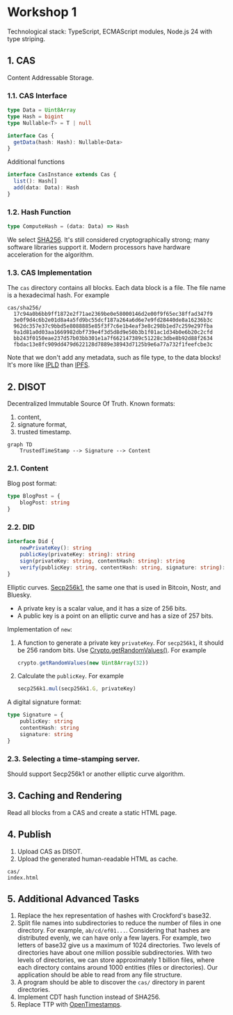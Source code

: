 # Workshop 1

Technological stack: TypeScript, ECMAScript modules, Node.js 24 with type striping.

## 1. CAS 

Content Addressable Storage.

### 1.1. CAS Interface

```ts
type Data = Uint8Array
type Hash = bigint
type Nullable<T> = T | null

interface Cas {
  getData(hash: Hash): Nullable<Data>
}
```

Additional functions

```ts
interface CasInstance extends Cas {
  list(): Hash[]
  add(data: Data): Hash
}
```

### 1.2. Hash Function

```ts
type ComputeHash = (data: Data) => Hash
```

We select [SHA256](https://en.wikipedia.org/wiki/SHA-2). It's still considered cryptographically strong; many software libraries support it. Modern processors have hardware acceleration for the algorithm.

### 1.3. CAS Implementation

The `cas` directory contains all blocks. Each data block is a file. The file name is a hexadecimal hash. For example

```
cas/sha256/
  17c94a0b6bb9ff1872e2f71ae2369be0e58000146d2e00f9f65ec38ffad347f9
  3e0f9d4c6b2e01d8a4a5fd9bc55dcf187a264a6d6e7e9fd28440de8a16236b3c
  962dc357e37c9bbd5e8088885e85f3f7c6e1b4eaf3e8c298b1ed7c259e297fba
  9a1d81a0d03aa1669982dbf739e4f3d5d8d9e50b3b1f01ac1d34b0e6b20c2cfd
  bb243f0150eae237d57b03bb301e1a7f662147389c51228c3dbe8b92d88f2634
  fbdac13e8fc909dd479d622128d7889e38943d7125b9e6a77a732f1feefcbe3c
```

Note that we don't add any metadata, such as file type, to the data blocks! It's more like [IPLD](https://ipld.io/) than [IPFS](https://en.wikipedia.org/wiki/InterPlanetary_File_System).

## 2. DISOT

Decentralized Immutable Source Of Truth. Known formats:

1. content,
2. signature format,
3. trusted timestamp.

```mermaid
graph TD
    TrustedTimeStamp --> Signature --> Content
```

### 2.1. Content

Blog post format:

```ts
type BlogPost = {
    blogPost: string
}
```

### 2.2. DID

```ts
interface Did {
    newPrivateKey(): string
    publicKey(privateKey: string): string
    sign(privateKey: string, contentHash: string): string
    verify(publicKey: string, contentHash: string, signature: string): boolean
}
```

Elliptic curves. [Secp256k1](https://neuromancer.sk/std/secg/secp256k1), the same one that is used in Bitcoin, Nostr, and Bluesky. 
- A private key is a scalar value, and it has a size of 256 bits.
- A public key is a point on an elliptic curve and has a size of 257 bits.

Implementation of `new`:

1. A function to generate a private key `privateKey`. For `secp256k1`, it should be 256 random bits. Use [Crypto.getRandomValues()](https://developer.mozilla.org/en-US/docs/Web/API/Crypto/getRandomValues). For example
   ```ts
   crypto.getRandomValues(new Uint8Array(32))
   ```
3. Calculate the `publicKey`. For example
   ```ts
   secp256k1.mul(secp256k1.G, privateKey)
   ```

A digital signature format:

```ts
type Signature = {
    publicKey: string
    contentHash: string
    signature: string
}
```

### 2.3. Selecting a time-stamping server.

Should support Secp256k1 or another elliptic curve algorithm.

## 3. Caching and Rendering

Read all blocks from a CAS and create a static HTML page.

## 4. Publish

1. Upload CAS as DISOT.
2. Upload the generated human-readable HTML as cache.

```
cas/
index.html
```

## 5. Additional Advanced Tasks

1. Replace the hex representation of hashes with Crockford's base32.
2. Split file names into subdirectories to reduce the number of files in one directory. For example, `ab/cd/ef01...`. Considering that hashes are distributed evenly, we can have only a few layers. For example, two letters of base32 give us a maximum of 1024 directories. Two levels of directories have about one million possible subdirectories. With two levels of directories, we can store approximately 1 billion files, where each directory contains around 1000 entities (files or directories). Our application should be able to read from any file structure.
3. A program should be able to discover the `cas/` directory in parent directories.
4. Implement CDT hash function instead of SHA256.
5. Replace TTP with [OpenTimestamps](https://en.wikipedia.org/wiki/OpenTimestamps).
